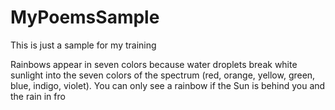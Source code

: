 # MyPoemsSample
This is just a sample for my training

Rainbows appear in seven colors because water droplets break white sunlight into the seven colors of the spectrum (red, orange, yellow, green, blue, indigo, violet). You can only see a rainbow if the Sun is behind you and the rain in fro
